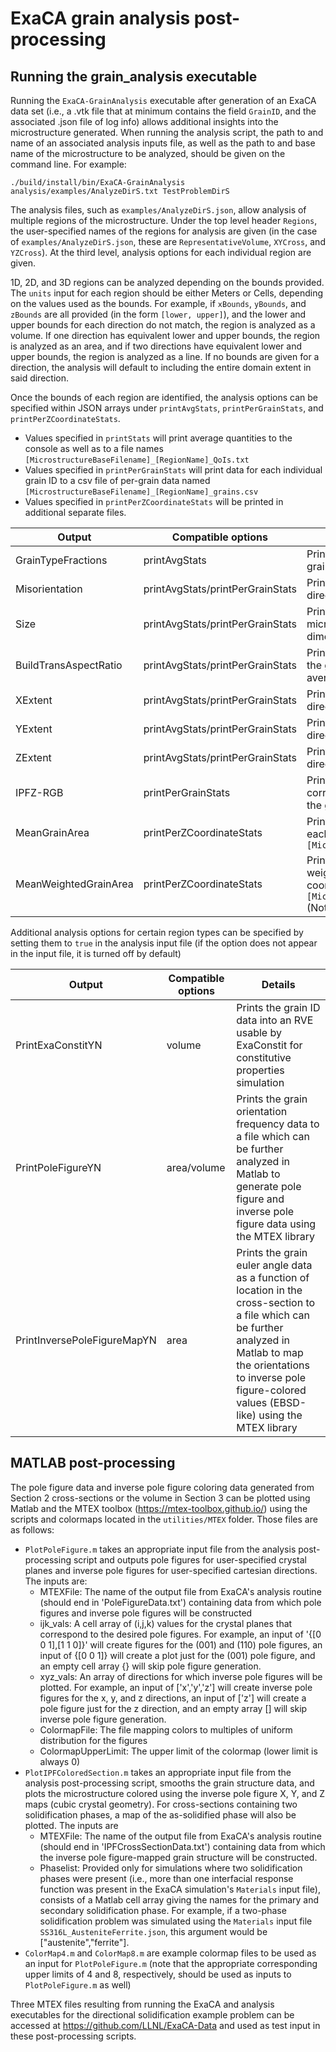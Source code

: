 # ExaCA grain analysis post-processing

## Running the grain_analysis executable
Running the `ExaCA-GrainAnalysis` executable after generation of an ExaCA data set (i.e., a .vtk file that at minimum contains the field `GrainID`, and the associated .json file of log info) allows additional insights into the microstructure generated. When running the analysis script, the path to and name of an associated analysis inputs file, as well as the path to and base name of the microstructure to be analyzed, should be given on the command line. For example:

```
./build/install/bin/ExaCA-GrainAnalysis analysis/examples/AnalyzeDirS.txt TestProblemDirS
```

The analysis files, such as `examples/AnalyzeDirS.json`, allow analysis of multiple regions of the microstructure. Under the top level header `Regions`, the user-specified names of the regions for analysis are given (in the case of `examples/AnalyzeDirS.json`, these are `RepresentativeVolume`, `XYCross`, and `YZCross`). At the third level, analysis options for each individual region are given.

1D, 2D, and 3D regions can be analyzed depending on the bounds provided. The `units` input for each region should be either Meters or Cells, depending on the values used as the bounds. For example, if `xBounds`, `yBounds`, and `zBounds` are all provided (in the form `[lower, upper]`), and the lower and upper bounds for each direction do not match, the region is analyzed as a volume. If one direction has equivalent lower and upper bounds, the region is analyzed as an area, and if two directions have equivalent lower and upper bounds, the region is analyzed as a line. If no bounds are given for a direction, the analysis will default to including the entire domain extent in said direction.

Once the bounds of each region are identified, the analysis options can be specified within JSON arrays under `printAvgStats`, `printPerGrainStats`, and `printPerZCoordinateStats`. 
* Values specified in `printStats` will print average quantities to the console as well as to a file names `[MicrostructureBaseFilename]_[RegionName]_QoIs.txt`
* Values specified in `printPerGrainStats` will print data for each individual grain ID to a csv file of per-grain data named `[MicrostructureBaseFilename]_[RegionName]_grains.csv`
* Values specified in `printPerZCoordinateStats` will be printed in additional separate files.

| Output                | Compatible options               | Details             |
| --------------------- | -------------------------------- | ------------------- |
| GrainTypeFractions    | printAvgStats                    | Prints the fraction of the region consisting of nucleated grains, and the fraction that did not undergo melting
| Misorientation        | printAvgStats/printPerGrainStats | Prints the misorientation of the grain's <001> directions with the cardinal directions
| Size                  | printAvgStats/printPerGrainStats | Prints the grain size (length in microns, area in square microns, or volume in cubic microns, depending on the dimensionality of the region)
| BuildTransAspectRatio | printAvgStats/printPerGrainStats | Prints the grain aspect ratio, calculated as the extent of the grain in the build (Z) direction divided by the average of the extents in the X and Y directions
| XExtent               | printAvgStats/printPerGrainStats | Prints the extent of the grain (in microns) in the X direction
| YExtent               | printAvgStats/printPerGrainStats | Prints the extent of the grain (in microns) in the Y direction
| ZExtent               | printAvgStats/printPerGrainStats | Prints the extent of the grain (in microns) in the Z direction
| IPFZ-RGB              | printPerGrainStats            | Prints the R,G,B values (each between 0 and 1) corresponding to the inverse pole figure mapping of the grain orientation, relative to the build (Z) direction
| MeanGrainArea         | printPerZCoordinateStats            | Prints the mean grain cross-sectional (XY) area for each Z coordinate in the simulation to a file `[MicrostructureBaseFilename]_GrainAreas.csv`
| MeanWeightedGrainArea | printPerZCoordinateStats            | Prints the mean grain cross-sectional (XY) area, weighted by the grain area itself, for each 5th Z coordinate in the simulation to a file `[MicrostructureBaseFilename]_WeightedGrainAreas.csv` (Note: this option will be removed in a future release)

Additional analysis options for certain region types can be specified by setting them to `true` in the analysis input file (if the option does not appear in the input file, it is turned off by default)

| Output                      | Compatible options    | Details             |
| --------------------------- | --------------------- | ------------------- |
| PrintExaConstitYN           | volume                | Prints the grain ID data into an RVE usable by ExaConstit for constitutive properties simulation
| PrintPoleFigureYN           | area/volume           | Prints the grain orientation frequency data to a file which can be further analyzed in Matlab to generate pole figure and inverse pole figure data using the MTEX library
| PrintInversePoleFigureMapYN | area                  | Prints the grain euler angle data as a function of location in the cross-section to a file which can be further analyzed in Matlab to map the orientations to inverse pole figure-colored values (EBSD-like) using the MTEX library

## MATLAB post-processing
The pole figure data and inverse pole figure coloring data generated from Section 2 cross-sections or the volume in Section 3 can be plotted using Matlab and the MTEX toolbox (https://mtex-toolbox.github.io/) using the scripts and colormaps located in the `utilities/MTEX` folder. Those files are as follows:

* `PlotPoleFigure.m` takes an appropriate input file from the analysis post-processing script and outputs pole figures for user-specified crystal planes and inverse pole figures for user-specified cartesian directions. The inputs are:
   * MTEXFile: The name of the output file from ExaCA's analysis routine (should end in 'PoleFigureData.txt') containing data from which pole figures and inverse pole figures will be constructed
   * ijk_vals: A cell array of (i,j,k) values for the crystal planes that correspond to the desired pole figures. For example, an input of '{[0 0 1],[1 1 0]}' will create figures for the (001) and (110) pole figures, an input of {[0 0 1]} will create a plot just for the (001) pole figure, and an empty cell array {} will skip pole figure generation.
   * xyz_vals: An array of directions for which inverse pole figures will be plotted. For example, an input of ['x','y','z'] will create inverse pole figures for the x, y, and z directions, an input of ['z'] will create a pole figure just for the z direction, and an empty array [] will skip inverse pole figure generation.
   * ColormapFile: The file mapping colors to multiples of uniform distribution for the figures
   * ColormapUpperLimit: The upper limit of the colormap (lower limit is always 0)
* `PlotIPFColoredSection.m` takes an appropriate input file from the analysis post-processing script, smooths the grain structure data, and plots the microstructure colored using the inverse pole figure X, Y, and Z maps (cubic crystal geometry). For cross-sections containing two solidification phases, a map of the as-solidified phase will also be plotted. The inputs are
   * MTEXFile: The name of the output file from ExaCA's analysis routine (should end in 'IPFCrossSectionData.txt') containing data from which the inverse pole figure-mapped grain structure will be constructed.
   * Phaselist: Provided only for simulations where two solidification phases were present (i.e., more than one interfacial response function was present in the ExaCA simulation's `Materials` input file), consists of a Matlab cell array giving the names for the primary and secondary solidification phase. For example, if a two-phase solidification problem was simulated using the `Materials` input file `SS316L_AusteniteFerrite.json`, this argument would be ["austenite","ferrite"].
* `ColorMap4.m` and `ColorMap8.m` are example colormap files to be used as an input for `PlotPoleFigure.m` (note that the appropriate corresponding upper limits of 4 and 8, respectively, should be used as inputs to `PlotPoleFigure.m` as well)

Three MTEX files resulting from running the ExaCA and analysis executables for the directional solidification example problem can be accessed at https://github.com/LLNL/ExaCA-Data and used as test input in these post-processing scripts.
